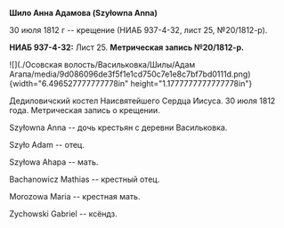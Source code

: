**Шило Анна Адамова (Szyłowna Anna)**

30 июля 1812 г -- крещение (НИАБ 937-4-32, лист 25, №20/1812-р).

**НИАБ 937-4-32:** Лист 25. **Метрическая запись №20/1812-р.**

![](./Осовская волость/Васильковка/Шилы/Адам Агапа/media/9d086096de3f5f1e1cd750c7e1e8c7bf7bd0111d.png){width="6.496527777777778in"
height="1.1777777777777778in"}

Дедиловичский костел Наисвятейшего Сердца Иисуса. 30 июля 1812 года.
Метрическая запись о крещении.

Szyłowna Anna -- дочь крестьян с деревни Васильковка.

Szyło Adam -- отец.

Szyłowa Ahapa -- мать.

Bachanowicz Mathias -- крестный отец.

Morozowa Maria -- крестная мать.

Zychowski Gabriel -- ксёндз.
